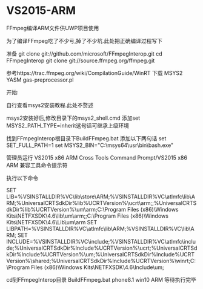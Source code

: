 # VS2015-ARM
FFmpeg编译ARM文件供UWP项目使用

为了编译FFmpeg吃了不少亏,掉了不少坑.此处把正确编译过程写下


准备
git clone git://github.com/microsoft/FFmpegInterop.git
cd FFmpegInterop
git clone git://source.ffmpeg.org/ffmpeg.git

参考https://trac.ffmpeg.org/wiki/CompilationGuide/WinRT
下载
​MSYS2
​YASM
gas-preprocessor.pl


开始:

自行查看msys2安装教程.此处不赘述

msys2安装好后,修改目录下的msys2_shell.cmd 添加set MSYS2_PATH_TYPE=inherit这句话可继承上级环境

找到FFmpegInterop根目录下BuildFFmpeg.bat 添加以下两句话
set SET_FULL_PATH=1
set MSYS2_BIN="C:\msys64\usr\bin\bash.exe"

管理员运行 VS2015 x86 ARM Cross Tools Command Prompt/VS2015 x86 ARM 兼容工具命令提示符

执行以下命令

SET LIB=%VSINSTALLDIR%VC\lib\store\ARM;%VSINSTALLDIR%VC\atlmfc\lib\ARM;%UniversalCRTSdkDir%lib\%UCRTVersion%\ucrt\arm;;%UniversalCRTSdkDir%lib\%UCRTVersion%\um\arm;C:\Program Files (x86)\Windows Kits\NETFXSDK\4.6\lib\um\arm;;C:\Program Files (x86)\Windows Kits\NETFXSDK\4.6\Lib\um\arm
SET LIBPATH=%VSINSTALLDIR%VC\atlmfc\lib\ARM;%VSINSTALLDIR%VC\lib\ARM;
SET INCLUDE=%VSINSTALLDIR%VC\include;%VSINSTALLDIR%VC\atlmfc\include;%UniversalCRTSdkDir%Include\%UCRTVersion%\ucrt;%UniversalCRTSdkDir%Include\%UCRTVersion%\um;%UniversalCRTSdkDir%Include\%UCRTVersion%\shared;%UniversalCRTSdkDir%Include\%UCRTVersion%\winrt;C:\Program Files (x86)\Windows Kits\NETFXSDK\4.6\Include\um;


cd到FFmpegInterop目录 
BuildFFmpeg.bat phone8.1 win10 ARM 
等待执行完毕
